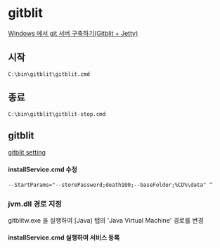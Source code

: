# gitblit

[Windows 에서 git 서버 구축하기(Gitblit + Jetty)](https://www.lesstif.com/pages/viewpage.action?pageId=26084460)

## 시작
```
C:\bin\gitblit\gitblit.cmd
```

## 종료
```
C:\bin\gitblit\gitblit-stop.cmd
```

## gitblit

[gitblit setting](http://gitblit.com/setup_go.html)

#### installService.cmd 수정
```
--StartParams="--storePassword;death100;--baseFolder;%CD%\data" ^
```

### jvm.dll 경로 지정
gitblitw.exe 을 실행하여 [Java] 탭의 'Java Virtual Machine' 경로를 변경

#### installService.cmd 실행하여 서비스 등록
